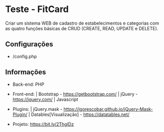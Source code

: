 # Teste - FitCard

Criar um sistema WEB de cadastro de estabelecimentos e categorias com as quatro funções básicas de CRUD (CREATE, READ, UPDATE e DELETE).

## Configurações
- /config.php

## Informações
- Back-end: PHP

- Front-end:
  | Bootstrap - https://getbootstrap.com/
  | jQuery - https://jquery.com/
  | Javascript

- Plugins:
  | jQuery.mask - https://igorescobar.github.io/jQuery-Mask-Plugin/
  | Datables[Visualização] - https://datatables.net/

- Projeto:
https://bit.ly/2ThglDz
